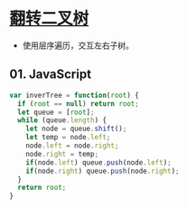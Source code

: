 # [翻转二叉树](https://leetcode-cn.com/problems/invert-binary-tree/)

- 使用层序遍历，交互左右子树。

## 01. JavaScript
```js
var inverTree = function(root) {
  if (root == null) return root;
  let queue = [root];
  while (queue.length) {
    let node = queue.shift();
    let temp = node.left;
    node.left = node.right;
    node.right = temp;
    if(node.left) queue.push(node.left);
    if(node.right) queue.push(node.right);
  }
  return root;
}
```